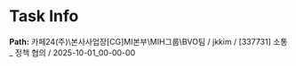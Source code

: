 # Task Info

**Path:** 카페24(주)\본사사업장\[CG]MI본부\MIH그룹\BVO팀 / jkkim / [337731] 소통 _ 정책 협의 / 2025-10-01_00-00-00

